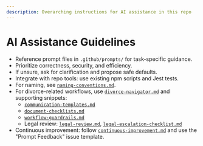 ```yaml
---
description: Overarching instructions for AI assistance in this repo
---
```


# AI Assistance Guidelines

- Reference prompt files in `.github/prompts/` for task-specific guidance.
- Prioritize correctness, security, and efficiency.
- If unsure, ask for clarification and propose safe defaults.
- Integrate with repo tools: use existing npm scripts and Jest tests.
- For naming, see [`naming-conventions.md`](./prompt-snippets/naming-conventions.md).
- For divorce-related workflows, use [`divorce-navigator.md`](./prompts/divorce-navigator.md) and supporting snippets:
  - [`communication-templates.md`](./prompt-snippets/communication-templates.md)
  - [`document-checklists.md`](./prompt-snippets/document-checklists.md)
  - [`workflow-guardrails.md`](./prompt-snippets/workflow-guardrails.md)
  - Legal review: [`legal-review.md`](./prompts/legal-review.md), [`legal-escalation-checklist.md`](./prompt-snippets/legal-escalation-checklist.md)
- Continuous improvement: follow [`continuous-improvement.md`](./prompt-snippets/continuous-improvement.md) and use the "Prompt Feedback" issue template.


